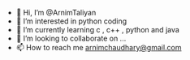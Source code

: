 - 👋 Hi, I’m @ArnimTaliyan
- 👀 I’m interested in python coding
- 🌱 I’m currently learning c , c++ , python and java
- 💞️ I’m looking to collaborate on ...
- 📫 How to reach me arnimchaudhary@gmail.com

<!---
ArnimTaliyan/ArnimTaliyan is a ✨ special ✨ repository because its `README.md` (this file) appears on your GitHub profile.
You can click the Preview link to take a look at your changes.
--->
